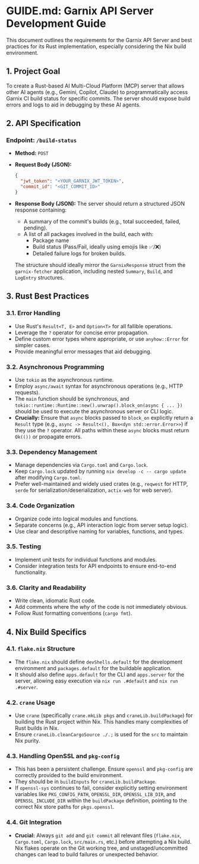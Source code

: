 # GUIDE.md: Garnix API Server Development Guide

This document outlines the requirements for the Garnix API Server and best practices for its Rust implementation, especially considering the Nix build environment.

## 1. Project Goal

To create a Rust-based AI Multi-Cloud Platform (MCP) server that allows other AI agents (e.g., Gemini, Copilot, Claude) to programmatically access Garnix CI build status for specific commits. The server should expose build errors and logs to aid in debugging by these AI agents.

## 2. API Specification

### Endpoint: `/build-status`

- **Method:** `POST`
- **Request Body (JSON):**
  ```json
  {
    "jwt_token": "<YOUR_GARNIX_JWT_TOKEN>",
    "commit_id": "<GIT_COMMIT_ID>"
  }
  ```
- **Response Body (JSON):**
  The server should return a structured JSON response containing:
  - A summary of the commit's builds (e.g., total succeeded, failed, pending).
  - A list of all packages involved in the build, each with:
    - Package name
    - Build status (Pass/Fail, ideally using emojis like ✅/❌)
    - Detailed failure logs for broken builds.
  
  The structure should ideally mirror the `GarnixResponse` struct from the `garnix-fetcher` application, including nested `Summary`, `Build`, and `LogEntry` structures.

## 3. Rust Best Practices

### 3.1. Error Handling

- Use Rust's `Result<T, E>` and `Option<T>` for all fallible operations.
- Leverage the `?` operator for concise error propagation.
- Define custom error types where appropriate, or use `anyhow::Error` for simpler cases.
- Provide meaningful error messages that aid debugging.

### 3.2. Asynchronous Programming

- Use `tokio` as the asynchronous runtime.
- Employ `async/await` syntax for asynchronous operations (e.g., HTTP requests).
- The `main` function should be synchronous, and `tokio::runtime::Runtime::new().unwrap().block_on(async { ... })` should be used to execute the asynchronous server or CLI logic.
- **Crucially:** Ensure that `async` blocks passed to `block_on` explicitly return a `Result` type (e.g., `async -> Result<(), Box<dyn std::error.Error>>`) if they use the `?` operator. All paths within these `async` blocks must return `Ok(())` or propagate errors.

### 3.3. Dependency Management

- Manage dependencies via `Cargo.toml` and `Cargo.lock`.
- Keep `Cargo.lock` updated by running `nix develop -c -- cargo update` after modifying `Cargo.toml`.
- Prefer well-maintained and widely used crates (e.g., `reqwest` for HTTP, `serde` for serialization/deserialization, `actix-web` for web server).

### 3.4. Code Organization

- Organize code into logical modules and functions.
- Separate concerns (e.g., API interaction logic from server setup logic).
- Use clear and descriptive naming for variables, functions, and types.

### 3.5. Testing

- Implement unit tests for individual functions and modules.
- Consider integration tests for API endpoints to ensure end-to-end functionality.

### 3.6. Clarity and Readability

- Write clean, idiomatic Rust code.
- Add comments where the *why* of the code is not immediately obvious.
- Follow Rust formatting conventions (`cargo fmt`).

## 4. Nix Build Specifics

### 4.1. `flake.nix` Structure

- The `flake.nix` should define `devShells.default` for the development environment and `packages.default` for the buildable application.
- It should also define `apps.default` for the CLI and `apps.server` for the server, allowing easy execution via `nix run .#default` and `nix run .#server`.

### 4.2. `crane` Usage

- Use `crane` (specifically `crane.mkLib pkgs` and `craneLib.buildPackage`) for building the Rust project within Nix. This handles many complexities of Rust builds in Nix.
- Ensure `craneLib.cleanCargoSource ./.;` is used for the `src` to maintain Nix purity.

### 4.3. Handling OpenSSL and `pkg-config`

- This has been a persistent challenge. Ensure `openssl` and `pkg-config` are correctly provided to the build environment.
- They should be in `buildInputs` for `craneLib.buildPackage`.
- If `openssl-sys` continues to fail, consider explicitly setting environment variables like `PKG_CONFIG_PATH`, `OPENSSL_DIR`, `OPENSSL_LIB_DIR`, and `OPENSSL_INCLUDE_DIR` within the `buildPackage` definition, pointing to the correct Nix store paths for `pkgs.openssl`.

### 4.4. Git Integration

- **Crucial:** Always `git add` and `git commit` all relevant files (`flake.nix`, `Cargo.toml`, `Cargo.lock`, `src/main.rs`, etc.) before attempting a Nix build. Nix flakes operate on the Git working tree, and unstaged/uncommitted changes can lead to build failures or unexpected behavior.
